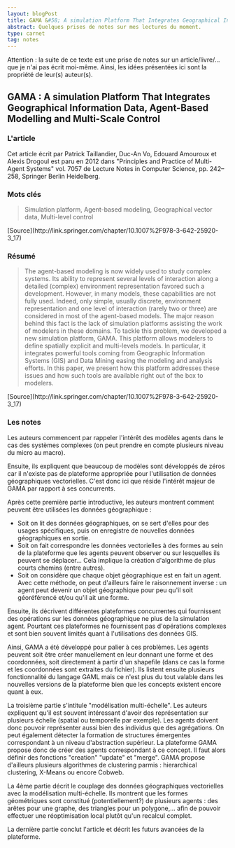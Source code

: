 ```yaml
---
layout: blogPost
title: GAMA &#58; A simulation Platform That Integrates Geographical Information Data, Agent-Based Modelling and Multi-Scale Control
abstract: Quelques prises de notes sur mes lectures du moment. 
type: carnet
tag: notes
---
```


Attention &#58; la suite de ce texte est une prise de notes sur un article/livre/... que je n'ai pas écrit moi-même. Ainsi, les idées présentées ici sont la propriété de leur(s) auteur(s).

## GAMA : A simulation Platform That Integrates Geographical Information Data, Agent-Based Modelling and Multi-Scale Control

### L'article

Cet article écrit par Patrick Taillandier, Duc-An Vo, Edouard Amouroux et Alexis Drogoul est paru en 2012 dans "Principles and Practice of Multi-Agent Systems" vol. 7057 de Lecture Notes in Computer Science, pp. 242–258, Springer Berlin Heidelberg.

### Mots clés 


<blockquote cite="http://link.springer.com/chapter/10.1007%2F978-3-642-25920-3_17">

Simulation platform, Agent-based modeling, Geographical vector data, Multi-level control

</blockquote>
[Source](http://link.springer.com/chapter/10.1007%2F978-3-642-25920-3_17)

### Résumé 



<blockquote cite="http://link.springer.com/chapter/10.1007%2F978-3-642-25920-3_17">

<p>
	The agent-based modeling is now widely used to study complex systems. Its ability to represent several levels of interaction along a detailed (complex) environment representation favored such a development.
	However, in many models, these capabilities are not fully used. Indeed, only simple, usually discrete, environment representation and one level of interaction (rarely two or three) are considered in most 
	of the agent-based models. The major reason behind this fact is the lack of simulation platforms assisting the work of modelers in these domains. To tackle this problem, we developed a new simulation 
	platform, GAMA. This platform allows modelers to define spatially explicit and multi-levels models. In particular, it integrates powerful tools coming from Geographic Information Systems (GIS) and Data 
	Mining easing the modeling and analysis efforts. In this paper, we present how this platform addresses these issues and how such tools are available right out of the box to modelers.
</p>

</blockquote>
[Source](http://link.springer.com/chapter/10.1007%2F978-3-642-25920-3_17)

### Les notes

Les auteurs commencent par rappeler l'intérêt des modèles agents dans le cas des systèmes complexes (on peut prendre en compte plusieurs niveau du micro au macro).

Ensuite, ils expliquent que beaucoup de modèles sont développés de zéros car il n'existe pas de plateforme appropriée pour l'utilisation de données géographiques vectorielles. C'est donc ici que réside l'intérêt majeur de GAMA par rapport à ses concurrents.

Après cette première partie introductive, les auteurs montrent comment peuvent être utilisées les données géographique :
- Soit on lit des données géographiques, on se sert d'elles pour des usages spécifiques, puis on enregistre de nouvelles données géographiques en sortie.
- Soit on fait correspondre les données vectorielles à des formes au sein de la plateforme que les agents peuvent observer ou sur lesquelles ils peuvent se déplacer... Cela implique la création d'algorithme de plus courts chemins (entre autres).
- Soit  on considère que chaque objet géographique est en fait un agent. Avec cette méthode, on peut d'ailleurs faire le raisonnement inverse : un agent peut devenir un objet géographique pour peu qu'il soit géoréférencé et/ou qu'il ait une forme.

Ensuite, ils décrivent différentes plateformes concurrentes qui fournissent des opérations sur les données géographique ne plus de la simulation agent. Pourtant ces plateformes ne fournissent pas d'opérations complexes et sont bien souvent limités quant à l'utilisations des données GIS.

Ainsi, GAMA a été développé pour palier à ces problèmes. Les agents peuvent soit être créer manuellement en leur donnant une forme et des coordonnées, soit directement à partir d'un shapefile (dans ce cas la forme et les coordonnées sont extraites du fichier).
Ils listent ensuite plusieurs fonctionnalité du langage GAML mais ce n'est plus du tout valable dans les nouvelles versions de la plateforme bien que les concepts existent encore quant à eux.

La troisième partie s'intitule "modélisation multi-échelle". Les auteurs expliquent qu'il est souvent intéressant d'avoir des représentation sur plusieurs échelle (spatial ou temporelle par exemple). Les agents doivent donc pouvoir représenter aussi bien des individus que des agrégations.
On peut également détecter la formation de structures émergentes correspondant à un niveau d'abstraction supérieur. La plateforme GAMA propose donc de créer des agents correspondant à ce concept. Il faut alors définir des fonctions "creation" "update" et "merge". GAMA propose d'ailleurs plusieurs algorithmes de clustering parmis : hierarchical clustering, X-Means ou encore Cobweb.

La 4ème partie décrit le couplage des données géographiques vectorielles avec la modélisation multi-échelle. Ils montrent que les formes géométriques sont constitué (potentiellement?) de plusieurs agents : des arêtes pour une graphe, des triangles pour un polygone,... afin de pouvoir effectuer une réoptimisation local plutôt qu'un recalcul complet.

La dernière partie conclut l'article et décrit les futurs avancées de la plateforme.

